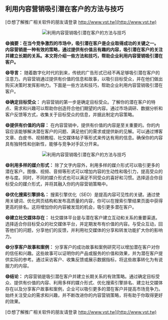 ## **利用内容营销吸引潜在客户的方法与技巧**

[😍想了解推广相关软件的朋友请登录 http://www.vst.tw](http://www.vst.tw)

 <center><img src="https://vst.tw/MP4/tuiguang/png/0.png" alt="利用内容营销吸引潜在客户的方法与技巧"></center>

**😄摘要：在当今竞争激烈的市场中，吸引潜在客户是企业取得成功的关键之一。内容营销是一种有效的策略，通过提供有价值且有趣的内容，吸引潜在客户的关注并建立长期的关系。本文将介绍一些方法和技巧，帮助企业利用内容营销吸引潜在客户。**

**😄导言：**
随着数字化时代的到来，传统的广告形式已经不再足够吸引潜在客户的注意力。内容营销通过提供有价值的信息和故事，以吸引目标受众，并在他们做出购买决策时发挥影响力。下面是一些方法和技巧，帮助企业利用内容营销吸引潜在客户。

**😄确定目标受众：**
内容营销的第一步是确定目标受众。了解你的潜在客户的特点、需求和兴趣可以帮助你创造符合他们期望的内容。通过市场调研、数据分析和客户反馈等方式，收集关于目标受众的信息，并据此制定内容策略。

**😄提供有价值的内容：**
在内容营销中，提供有价值的内容是至关重要的。你的内容应该能够解决潜在客户的问题、满足他们的需求或提供新的见解。可以通过博客文章、白皮书、视频教程、社交媒体帖子等形式来传达有用的信息。确保你的内容具有独特性和创新性，能够与竞争对手区分开来。

 <center><img src="https://vst.tw/MP4/tuiguang/png/5.png" alt="利用内容营销吸引潜在客户的方法与技巧"></center>

**😄利用多样的媒介形式：**
除了文字内容外，利用多样的媒介形式可以吸引更多的潜在客户。图像、视频、音频等形式可以增加内容的生动性和吸引力，提高受众的参与度。同时，不同的媒介形式也可以满足不同受众的喜好和习惯。选择适合你目标受众的媒介形式，并将其融入你的内容营销策略中。

**😄优化搜索引擎排名：**
搜索引擎优化（SEO）是提高内容可见性的关键。通过使用关键词、优化网页结构和发布高质量的内容，你可以在搜索引擎结果页面中获得更高的排名。这将增加你的内容被发现的机会，吸引更多潜在客户。

**😄建立社交媒体存在：**
社交媒体平台是与潜在客户建立互动和关系的重要渠道。选择适合你目标受众的社交媒体平台，并定期发布有价值的内容。与受众互动，回答他们的问题，分享他们的反馈，并利用社交媒体的分享和转发功能扩大你的影响力。

**😄分享客户故事和案例：**
分享客户的成功故事和案例研究可以增加潜在客户对你的信任和兴趣。这些故事可以证明你的产品或服务的价值和效果，并为潜在客户提供实际的参考。通过采访客户、收集反馈或展示数据指标，将这些故事转化为有说服力的内容。

**😄结论：**
内容营销是吸引潜在客户并建立长期关系的有效策略。通过确定目标受众、提供有价值的内容、利用多样的媒介形式、优化搜索引擎排名、建立社交媒体存在以及分享客户故事和案例，企业可以吸引更多的潜在客户并提高市场竞争力。始终关注受众的需求和兴趣，并不断改进你的内容营销策略，将有助于你取得更好的效果。

[😍想了解推广相关软件的朋友请登录 http://www.vst.tw](http://www.vst.tw)



